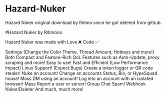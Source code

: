 # Hazard-Nuker
Hazard Nuker original download by Rdimo since he got deleted from github.


#Hazard Nuker by Rdimooo

Hazard Nuker was made with
Love ❌
Code ✅

 Settings (Change the Color Theme, Thread Amount, Hotkeys and more!)
 Both Compact and Feature-Rich
 QoL Features such as Auto-Update, proxy scraping and more!
 Easy to use!
 Fast and Efficient (Low Performance Impact)
 Linux Support! (Expect Bugs)
 Create a token logger or QR code stealer!
 Nuke an account!
 Change an accounts Status, Bio, or HypeSquad house!
 Mass DM using an account!
 Log into an account with an isolated browser!
 Mass Report a user or server!
 Group Chat Spam!
 Webhook Nuker/Deleter
 And much, much more!
